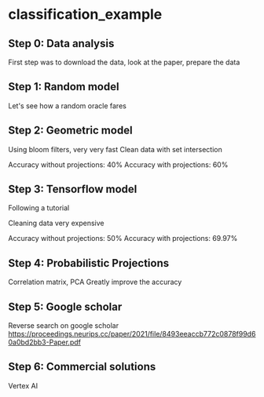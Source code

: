 # classification_example


## Step 0: Data analysis

First step was to download the data, look at the paper, prepare the data


## Step 1: Random model

Let's see how a random oracle fares

## Step 2: Geometric model

Using bloom filters, very very fast
Clean data with set intersection

Accuracy without projections: 40%
Accuracy with projections: 60%

## Step 3: Tensorflow model

Following a tutorial 

Cleaning data very expensive

Accuracy without projections: 50%
Accuracy with projections: 69.97%

## Step 4: Probabilistic Projections

Correlation matrix, PCA
Greatly improve the accuracy

## Step 5: Google scholar

Reverse search on google scholar
https://proceedings.neurips.cc/paper/2021/file/8493eeaccb772c0878f99d60a0bd2bb3-Paper.pdf

## Step 6: Commercial solutions

Vertex AI